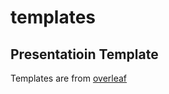 # templates

## Presentatioin Template

Templates are from [overleaf](https://www.overleaf.com/gallery/tagged/presentation#.VwMyEyYy1hE)




